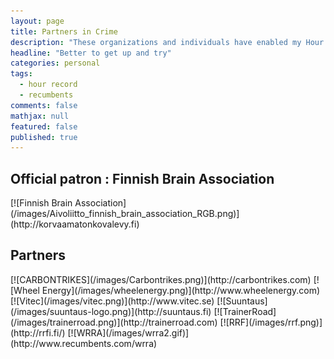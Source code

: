 ```yaml
---
layout: page
title: Partners in Crime
description: "These organizations and individuals have enabled my Hour Record attempt on 2016"
headline: "Better to get up and try"
categories: personal
tags: 
  - hour record
  - recumbents
comments: false
mathjax: null
featured: false
published: true
---
```


## Official patron : Finnish Brain Association

<span class="imglink">
[![Finnish Brain Association](/images/Aivoliitto_finnish_brain_association_RGB.png)](http://korvaamatonkovalevy.fi)
</span>

## Partners

<span class="imglink">
[![CARBONTRIKES](/images/Carbontrikes.png)](http://carbontrikes.com)
</span>

<span class="imglink">
[![Wheel Energy](/images/wheelenergy.png)](http://www.wheelenergy.com)
</span>

<span class="imglink">
[![Vitec](/images/vitec.png)](http://www.vitec.se)
</span>

<span class="imglink">
[![Suuntaus](/images/suuntaus-logo.png)](http://suuntaus.fi)
</span>

<span class="imglink">
[![TrainerRoad](/images/trainerroad.png)](http://trainerroad.com)
</span>

<span class="imglink">
[![RRF](/images/rrf.png)](http://rrfi.fi/)
</span>

<span class="imglink">
[![WRRA](/images/wrra2.gif)](http://www.recumbents.com/wrra)
</span>
